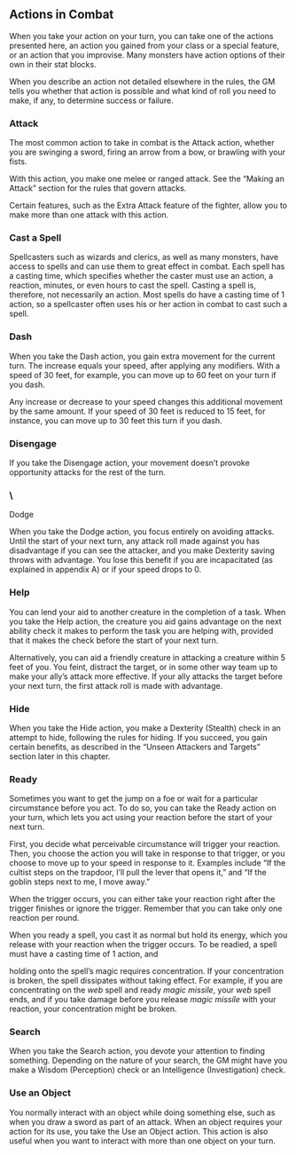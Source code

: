 Actions in Combat
-----------------

When you take your action on your turn, you can take one of the actions
presented here, an action you gained from your class or a special
feature, or an action that you improvise. Many monsters have action
options of their own in their stat blocks.

When you describe an action not detailed elsewhere in the rules, the GM
tells you whether that action is possible and what kind of roll you need
to make, if any, to determine success or failure.

### Attack

The most common action to take in combat is the Attack action, whether
you are swinging a sword, firing an arrow from a bow, or brawling with
your fists.

With this action, you make one melee or ranged attack. See the “Making
an Attack” section for the rules that govern attacks.

Certain features, such as the Extra Attack feature of the fighter, allow
you to make more than one attack with this action.

### Cast a Spell

Spellcasters such as wizards and clerics, as well as many monsters, have
access to spells and can use them to great effect in combat. Each spell
has a casting time, which specifies whether the caster must use an
action, a reaction, minutes, or even hours to cast the spell. Casting a
spell is, therefore, not necessarily an action. Most spells do have a
casting time of 1 action, so a spellcaster often uses his or her action
in combat to cast such a spell.

### Dash

When you take the Dash action, you gain extra movement for the current
turn. The increase equals your speed, after applying any modifiers. With
a speed of 30 feet, for example, you can move up to 60 feet on your turn
if you dash.

Any increase or decrease to your speed changes this additional movement
by the same amount. If your speed of 30 feet is reduced to 15 feet, for
instance, you can move up to 30 feet this turn if you dash.

### Disengage

If you take the Disengage action, your movement doesn’t provoke
opportunity attacks for the rest of the turn.

### \
Dodge

When you take the Dodge action, you focus entirely on avoiding attacks.
Until the start of your next turn, any attack roll made against you has
disadvantage if you can see the attacker, and you make Dexterity saving
throws with advantage. You lose this benefit if you are incapacitated
(as explained in appendix A) or if your speed drops to 0.

### Help

You can lend your aid to another creature in the completion of a task.
When you take the Help action, the creature you aid gains advantage on
the next ability check it makes to perform the task you are helping
with, provided that it makes the check before the start of your next
turn.

Alternatively, you can aid a friendly creature in attacking a creature
within 5 feet of you. You feint, distract the target, or in some other
way team up to make your ally’s attack more effective. If your ally
attacks the target before your next turn, the first attack roll is made
with advantage.

### Hide

When you take the Hide action, you make a Dexterity (Stealth) check in
an attempt to hide, following the rules for hiding. If you succeed, you
gain certain benefits, as described in the “Unseen Attackers and
Targets” section later in this chapter.

### Ready

Sometimes you want to get the jump on a foe or wait for a particular
circumstance before you act. To do so, you can take the Ready action on
your turn, which lets you act using your reaction before the start of
your next turn.

First, you decide what perceivable circumstance will trigger your
reaction. Then, you choose the action you will take in response to that
trigger, or you choose to move up to your speed in response to it.
Examples include “If the cultist steps on the trapdoor, I’ll pull the
lever that opens it,” and “If the goblin steps next to me, I move away.”

When the trigger occurs, you can either take your reaction right after
the trigger finishes or ignore the trigger. Remember that you can take
only one reaction per round.

When you ready a spell, you cast it as normal but hold its energy, which
you release with your reaction when the trigger occurs. To be readied, a
spell must have a casting time of 1 action, and

holding onto the spell’s magic requires concentration. If your
concentration is broken, the spell dissipates without taking effect. For
example, if you are concentrating on the *web* spell and ready *magic
missile*, your *web* spell ends, and if you take damage before you
release *magic missile* with your reaction, your concentration might be
broken.

### Search

When you take the Search action, you devote your attention to finding
something. Depending on the nature of your search, the GM might have you
make a Wisdom (Perception) check or an Intelligence (Investigation)
check.

### Use an Object

You normally interact with an object while doing something else, such as
when you draw a sword as part of an attack. When an object requires your
action for its use, you take the Use an Object action. This action is
also useful when you want to interact with more than one object on your
turn.
